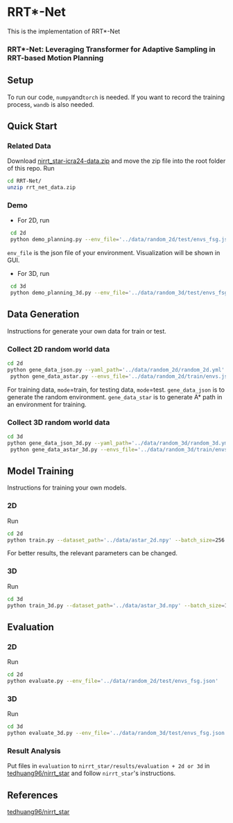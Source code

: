 # RRT*-Net

This is the implementation of RRT*-Net

### RRT*-Net: Leveraging Transformer for Adaptive Sampling in RRT-based Motion Planning

## Setup
To run our code, `numpy`and`torch` is needed. If you want to record the training process, `wandb` is also needed.

## Quick Start

### Related Data
Download [nirrt_star-icra24-data.zip](https://drive.google.com/file/d/1omIxfoASMzWBUcdXS7-9WiJbc2xTikf2/view?usp=drive_link) and move the zip file into the root folder of this repo. Run
```bash
cd RRT-Net/
unzip rrt_net_data.zip
```

### Demo
- For 2D, run
```bash
 cd 2d
 python demo_planning.py --env_file='../data/random_2d/test/envs_fsg.json'
```
`env_file` is the json file of your environment. Visualization will be shown in GUI.

- For 3D, run
```bash
 cd 3d
 python demo_planning_3d.py --env_file='../data/random_3d/test/envs_fsg.json'
```
## Data Generation
Instructions for generate your own data for train or test.

### Collect 2D random world data
```bash
cd 2d
python gene_data_json.py --yaml_path='../data/random_2d/random_2d.yml' --json_path='../data/random_2d/test/envs.json' --mode='test'
 python gene_data_astar.py --envs_file='../data/random_2d/train/envs.json' # For train
```

For training data, `mode`=train, for testing data, `mode`=test. `gene_data_json` is to generate the random environment. `gene_data_star` is to generate A* path in an environment for training.

### Collect 3D random world data

```bash
cd 3d
python gene_data_json_3d.py --yaml_path='../data/random_3d/random_3d.yml' --json_path='../data/random_3d/test/envs.json' --mode='test'
 python gene_data_astar_3d.py --envs_file='../data/random_3d/train/envs.json' # For train
```

## Model Training
Instructions for training your own models.

### 2D
Run
```bash
cd 2d
python train.py --dataset_path='../data/astar_2d.npy' --batch_size=256 --epochs=2000 --lr=0.0001 --checkpoint_dir='../checkpoint/2d'
```
For better results, the relevant parameters can be changed.

### 3D

Run

```bash
cd 3d
python train_3d.py --dataset_path='../data/astar_3d.npy' --batch_size=128 --epochs=2000 --lr=0.0001 --checkpoint_dir='../checkpoint/3d'
```

## Evaluation

### 2D
Run
```bash
cd 2d
python evaluate.py --env_file='../data/random_2d/test/envs_fsg.json'
```
### 3D
Run
```bash
cd 3d
python evaluate_3d.py --env_file='../data/random_3d/test/envs_fsg.json'
```

### Result Analysis
Put files in `evaluation` to `nirrt_star/results/evaluation + 2d or 3d` in [tedhuang96/nirrt_star](https://github.com/tedhuang96/nirrt_star) and follow `nirrt_star`'s instructions.


## References

[tedhuang96/nirrt_star](https://github.com/tedhuang96/nirrt_star)


